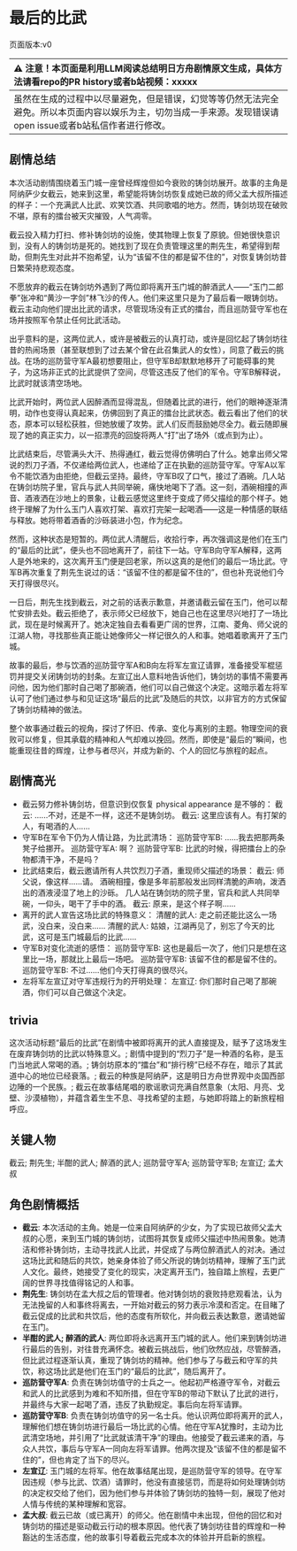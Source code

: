 # 最后的比武
页面版本:v0
 

| :warning: 注意！本页面是利用LLM阅读总结明日方舟剧情原文生成，具体方法请看repo的PR history或者b站视频：xxxxx           |
|:----------------------------|
| 虽然在生成的过程中以尽量避免，但是错误，幻觉等等仍然无法完全避免。所以本页面内容以娱乐为主，切勿当成一手来源。发现错误请open issue或者b站私信作者进行修改。|



## 剧情总结
本次活动剧情围绕着玉门城一座曾经辉煌但如今衰败的铸剑坊展开。故事的主角是阿纳萨少女截云，她来到这里，希望能将铸剑坊恢复成她已故的师父孟大叔所描述的样子：一个充满武人比武、欢笑饮酒、共同歌唱的地方。然而，铸剑坊现在破败不堪，原有的擂台被天灾摧毁，人气凋零。

截云投入精力打扫、修补铸剑坊的设施，使其物理上恢复了原貌。但她很快意识到，没有人的铸剑坊是死的。她找到了现在负责管理这里的荆先生，希望得到帮助，但荆先生对此并不抱希望，认为“该留不住的都是留不住的”，对恢复铸剑坊昔日繁荣持悲观态度。

不愿放弃的截云在铸剑坊外遇到了两位即将离开玉门城的醉酒武人——“玉门二郎拳”张冲和“黄沙一字剑”林飞沙的传人。他们来这里只是为了最后看一眼铸剑坊。截云主动向他们提出比武的请求，尽管现场没有正式的擂台，而且巡防营守军也在场并按照军令禁止任何比武活动。

出乎意料的是，这两位武人，或许是被截云的认真打动，或许是回忆起了铸剑坊往昔的热闹场景（甚至联想到了过去某个曾在此召集武人的女性），同意了截云的挑战。在场的巡防营守军A最初想要阻止，但守军B却默默地移开了可能碍事的凳子，为这场非正式的比武提供了空间，尽管这违反了他们的军令。守军B解释说，比武时就该清空场地。

比武开始时，两位武人因醉酒而显得混乱，但随着比武的进行，他们的眼神逐渐清明，动作也变得认真起来，仿佛回到了真正的擂台比武状态。截云看出了他们的状态，原本可以轻松获胜，但她放缓了攻势。武人们反而鼓励她尽全力。截云随即展现了她的真正实力，以一招漂亮的回旋将两人“打”出了场外（或点到为止）。

比武结束后，尽管满头大汗、热得通红，截云觉得仿佛明白了什么。她拿出师父常说的烈刀子酒，不仅递给两位武人，也递给了正在执勤的巡防营守军。守军A以军令不能饮酒为由拒绝，但截云坚持。最终，守军B叹了口气，接过了酒碗。几人站在铸剑坊院子里，官兵与武人共同举碗，痛快地喝下了酒。这一刻，酒碗相撞的声音、酒液洒在沙地上的景象，让截云感觉这里终于变成了师父描绘的那个样子。她终于理解了为什么玉门人喜欢打架、喜欢打完架一起喝酒——这是一种情感的联结与释放。她将带着酒香的沙砾装进小包，作为纪念。

然而，这种状态是短暂的。两位武人清醒后，收拾行李，再次强调这是他们在玉门的“最后的比武”，便头也不回地离开了，前往下一站。守军B向守军A解释，这两人是外地来的，这次离开玉门便是回老家，所以这真的是他们的最后一场比武。守军B再次重复了荆先生说过的话：“该留不住的都是留不住的”，但也补充说他们今天打得很尽兴。

一日后，荆先生找到截云，对之前的话表示歉意，并邀请截云留在玉门，他可以帮忙安排去处。截云拒绝了，表示师父已经放下，她自己也在这里尽兴地打了一场比武，现在是时候离开了。她决定独自去看看更广阔的世界，江南、菱角、师父说的江湖人物，寻找那些真正能让她像师父一样记很久的人和事。她唱着歌离开了玉门城。

故事的最后，参与饮酒的巡防营守军A和B向左将军左宣辽请罪，准备接受军棍惩罚并提交关闭铸剑坊的封条。左宣辽出人意料地告诉他们，铸剑坊的事情不需要再问他，因为他们那时自己喝了那碗酒，他们可以自己做这个决定。这暗示着左将军认可了他们通过参与和见证这场“最后的比武”及随后的共饮，以非官方的方式保留了铸剑坊精神的做法。

整个故事通过截云的视角，探讨了怀旧、传承、变化与离别的主题。物理空间的衰败可以修复，但其承载的精神和人气却难以挽回。然而，即使是“最后的”瞬间，也能重现往昔的辉煌，让参与者尽兴，并成为新的、个人的回忆与旅程的起点。
## 剧情高光
*   截云努力修补铸剑坊，但意识到仅恢复 physical appearance 是不够的：
    截云: ......不对，还是不一样，这还不是铸剑坊。
    截云: 这里应该有人。有打架的人，有喝酒的人......
*   守军B在军令下仍为人情让路，为比武清场：
    巡防营守军B: ......我去把那两条凳子给挪开。
    巡防营守军A: 啊？
    巡防营守军B: 比武的时候，得把擂台上的杂物都清干净，不是吗？
*   比武结束后，截云邀请所有人共饮烈刀子酒，重现师父描述的场景：
    截云: 师父说，像这样......请。
    酒碗相撞，像是多年前那般发出同样清脆的声响，泼洒出的酒液浸湿了地上的沙砾。
    几人站在铸剑坊的院子里，官兵和武人共同举碗，一仰头，喝干了手中的酒。
    截云: 原来，是这个样子啊......
*   离开的武人宣告这场比武的特殊意义：
    清醒的武人: 走之前还能比这么一场武，没白来，没白来......
    清醒的武人: 姑娘，江湖再见了，别忘了今天的比武，这可是玉门城最后的比武......
*   守军B对变化流逝的感悟：
    巡防营守军B: 这也是最后一次了，他们只是想在这里比一场，那就比上最后一场吧。
    巡防营守军B: 该留不住的都是留不住的。
    巡防营守军B: 不过......他们今天打得真的很尽兴。
*   左将军左宣辽对守军违规行为的开明处理：
    左宣辽: 你们那时自己喝了那碗酒，你们可以自己做这个决定。
## trivia
这次活动标题“最后的比武”在剧情中被即将离开的武人直接提及，赋予了这场发生在废弃铸剑坊的比武以特殊意义。; 剧情中提到的“烈刀子”是一种酒的名称，是玉门当地武人常喝的酒。; 铸剑坊原本的“擂台”和“排行榜”已经不存在，暗示了其武道中心的地位已经衰落。; 截云的种族是阿纳萨，这是明日方舟世界观中炎国西部边陲的一个民族。; 截云在故事结尾唱的歌谣歌词充满自然意象（太阳、月亮、戈壁、沙漠植物），并蕴含着生生不息、寻找希望的主题，与她即将踏上的新旅程相呼应。
## 关键人物
截云; 荆先生; 半酣的武人; 醉酒的武人; 巡防营守军A; 巡防营守军B; 左宣辽; 孟大叔
## 角色剧情概括
-   **截云**: 本次活动的主角。她是一位来自阿纳萨的少女，为了实现已故师父孟大叔的心愿，来到玉门城的铸剑坊，试图将其恢复成师父描述中热闹景象。她清洁和修补铸剑坊，主动寻找武人比武，并促成了与两位醉酒武人的对决。通过这场比武和随后的共饮，她亲身体验了师父所说的铸剑坊精神，理解了玉门武人文化。最终，她接受了变化的现实，决定离开玉门，独自踏上旅程，去更广阔的世界寻找值得铭记的人和事。
-   **荆先生**: 铸剑坊在孟大叔之后的管理者。他对铸剑坊的衰败持悲观看法，认为无法挽留的人和事终将离去，一开始对截云的努力表示冷漠和否定。在目睹了截云促成的比武和共饮后，他的态度有所软化，并向截云表达歉意，邀请她留在玉门。
-   **半酣的武人; 醉酒的武人**: 两位即将永远离开玉门城的武人。他们来到铸剑坊进行最后的告别，对往昔充满怀念。被截云挑战后，他们欣然应战，尽管醉酒，但比武过程逐渐认真，重现了铸剑坊的精神。他们参与了与截云和守军的共饮，称这场比武是他们在玉门的“最后的比武”，随后离开了。
-   **巡防营守军A**: 负责在铸剑坊值守的士兵之一。他起初严格遵守军令，对截云和武人的比武感到为难和不知所措，但在守军B的带动下默认了比武的进行，并最终与大家一起喝了酒，违反了执勤规定。事后向左将军请罪。
-   **巡防营守军B**: 负责在铸剑坊值守的另一名士兵。他认识两位即将离开的武人，理解他们想在铸剑坊进行最后一场比武的心情。他在守军A犹豫时，主动为比武清空场地，并引用了“比武就该清干净”的理由。他接受了截云递来的酒，与众人共饮，事后与守军A一同向左将军请罪。他两次提及“该留不住的都是留不住的”，但也肯定了当下的尽兴。
-   **左宣辽**: 玉门城的左将军。他在故事结尾出现，是巡防营守军的领导。在守军因违规（参与比武、饮酒）请罪时，他没有直接惩罚，而是将如何处理铸剑坊的决定权交给了他们，因为他们参与并体验了铸剑坊的独特一刻，展现了他对人情与传统的某种理解和宽容。
-   **孟大叔**: 截云已故（或已离开）的师父。他在剧情中未出现，但他的回忆和对铸剑坊的描述是驱动截云行动的根本原因。他代表了铸剑坊往昔的辉煌和一种豁达的生活态度，他的故事引导着截云完成本次的体验并开启新的旅程。